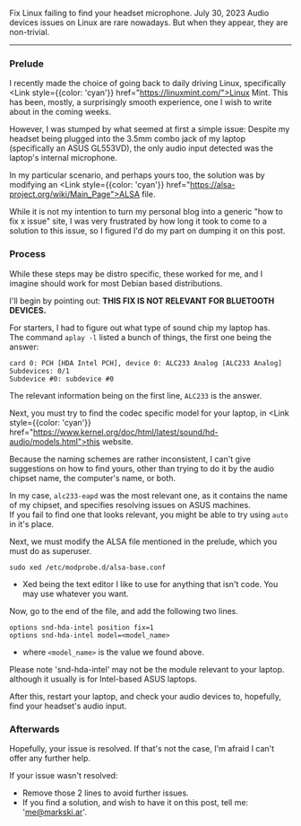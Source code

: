 Fix Linux failing to find your headset microphone.
July 30, 2023
Audio devices issues on Linux are rare nowadays. But when they appear, they are non-trivial.

---

### Prelude

I recently made the choice of going back to daily driving Linux, specifically <Link style={{color: 'cyan'}} href="https://linuxmint.com/">Linux Mint</Link>. This has been, mostly, a surprisingly smooth experience, one I wish to write about in the coming weeks.

However, I was stumped by what seemed at first a simple issue: Despite my headset being plugged into the 3.5mm combo jack of my laptop (specifically an ASUS GL553VD), the only audio input detected was the laptop's internal microphone.

In my particular scenario, and perhaps yours too, the solution was by modifying an <Link style={{color: 'cyan'}} href="https://alsa-project.org/wiki/Main_Page">ALSA</Link> file.

While it is not my intention to turn my personal blog into a generic "how to fix x issue" site, I was very frustrated by how long it took to come to a solution to this issue, so I figured I'd do my part on dumping it on this post.

### Process

While these steps may be distro specific, these worked for me, and I imagine should work for most Debian based distributions.

I'll begin by pointing out: <b>THIS FIX IS NOT RELEVANT FOR BLUETOOTH DEVICES.</b>

For starters, I had to figure out what type of sound chip my laptop has.<br/>
The command `aplay -l` listed a bunch of things, the first one being the answer:

```
card 0: PCH [HDA Intel PCH], device 0: ALC233 Analog [ALC233 Analog]
Subdevices: 0/1
Subdevice #0: subdevice #0
```

The relevant information being on the first line, `ALC233` is the answer.

Next, you must try to find the codec specific model for your laptop, in <Link style={{color: 'cyan'}} href="https://www.kernel.org/doc/html/latest/sound/hd-audio/models.html">this website</Link>.

Because the naming schemes are rather inconsistent, I can't give suggestions on how to find yours, other than trying to do it by the audio chipset name, the computer's name, or both.

In my case, `alc233-eapd` was the most relevant one, as it contains the name of my chipset, and specifies resolving issues on ASUS machines.<br/>
If you fail to find one that looks relevant, you might be able to try using `auto` in it's place.

Next, we must modify the ALSA file mentioned in the prelude, which you must do as superuser.

```
sudo xed /etc/modprobe.d/alsa-base.conf
```
* Xed being the text editor I like to use for anything that isn't code. You may use whatever you want.

Now, go to the end of the file, and add the following two lines.

```
options snd-hda-intel position fix=1
options snd-hda-intel model=<model_name>
```
* where `<model_name>` is the value we found above.

Please note 'snd-hda-intel' may not be the module relevant to your laptop. although it usually is for Intel-based ASUS laptops.</small>

After this, restart your laptop, and check your audio devices to, hopefully, find your headset's audio input.

### Afterwards

Hopefully, your issue is resolved. If that's not the case, I'm afraid I can't offer any further help.<br/>

If your issue wasn't resolved:
- Remove those 2 lines to avoid further issues.</li>
- If you find a solution, and wish to have it on this post, tell me: 'me@markski.ar'.</li>